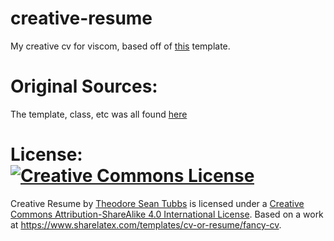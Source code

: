 # creative-resume
My creative cv for viscom, based off of [this](https://www.sharelatex.com/templates/cv-or-resume/fancy-cv) template.


# Original Sources:

The template, class, etc was all found [here](https://www.sharelatex.com/templates/cv-or-resume/fancy-cv)

# License: <a rel="license" href="http://creativecommons.org/licenses/by-sa/4.0/"><img alt="Creative Commons License" style="border-width:0" src="https://i.creativecommons.org/l/by-sa/4.0/88x31.png" /></a>

<span xmlns:dct="http://purl.org/dc/terms/" href="http://purl.org/dc/dcmitype/Text" property="dct:title" rel="dct:type">Creative Resume</span> by <a xmlns:cc="http://creativecommons.org/ns#" href="https://github.com/AdrianKoshka/creative-resume" property="cc:attributionName" rel="cc:attributionURL">Theodore Sean Tubbs</a> is licensed under a <a rel="license" href="http://creativecommons.org/licenses/by-sa/4.0/">Creative Commons Attribution-ShareAlike 4.0 International License</a>. Based on a work at <a xmlns:dct="http://purl.org/dc/terms/" href="https://www.sharelatex.com/templates/cv-or-resume/fancy-cv" rel="dct:source">https://www.sharelatex.com/templates/cv-or-resume/fancy-cv</a>.
